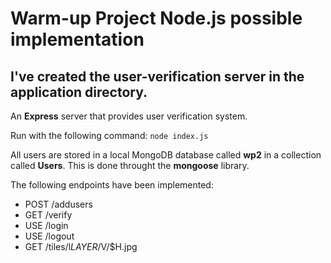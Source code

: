 # Warm-up Project Node.js possible implementation

## I've created the user-verification server in the **application** directory.  

An **Express** server that provides user verification system.

Run with the following command: `node index.js`

All users are stored in a local MongoDB database called **wp2** in a collection called **Users**. This is done throught the **mongoose** library.

The following endpoints have been implemented:
- POST /addusers
- GET /verify
- USE /login
- USE /logout
- GET /tiles/l$LAYER/$V/$H.jpg

